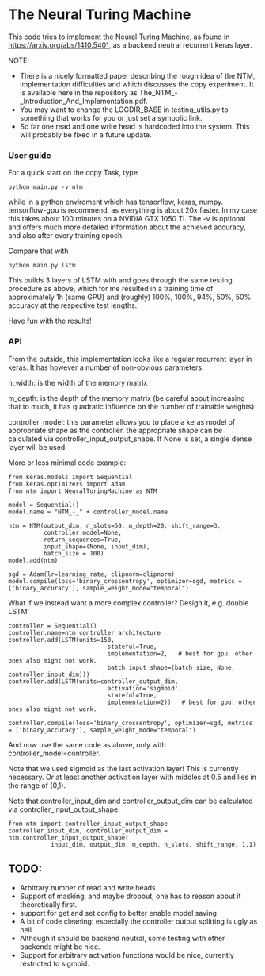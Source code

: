 # The Neural Turing Machine

This code tries to implement the Neural Turing Machine, as found in 
https://arxiv.org/abs/1410.5401, as a backend neutral recurrent keras layer.

NOTE:
* There is a nicely formatted paper describing the rough idea of the NTM, implementation difficulties and which discusses the
  copy experiment. It is available here in the repository as The_NTM_-_Introduction_And_Implementation.pdf. 
* You may want to change the LOGDIR_BASE in testing_utils.py to something that works for you or just set a symbolic
  link.
* So far one read and one write head is hardcoded into the system. This will probably be fixed in a future update.


### User guide
For a quick start on the copy Task, type 

    python main.py -v ntm

while in a python enviroment which has tensorflow, keras, numpy. tensorflow-gpu is recommend, as everything is about 20x
faster. In my case this takes about 100 minutes on a NVIDIA GTX 1050 Ti.
The -v is optional and offers much more detailed information about the achieved accuracy, and also after every training
epoch.

Compare that with

    python main.py lstm

This builds 3 layers of LSTM with and goes through the same testing procedure
as above, which for me resulted in a training time of approximately 1h (same GPU) and 
(roughly) 100%, 100%, 94%, 50%, 50% accuracy at the respective test lengths. 

Have fun with the results!


### API
From the outside, this implementation looks like a regular recurrent layer in keras.
It has however a number of non-obvious parameters:

n_width: is the width of the memory matrix 

m_depth: is the depth of the memory matrix (be careful about increasing that to much, it has quadratic influence on the
number of trainable weights)

controller_model: this parameter allows you to place a keras model of appropriate shape as the controller. the
appropriate shape can be calculated via controller_input_output_shape. If None is set, a single dense layer will be
used. 

More or less minimal code example:

    from keras.models import Sequential
    from keras.optimizers import Adam
    from ntm import NeuralTuringMachine as NTM

    model = Sequential()
    model.name = "NTM_-_" + controller_model.name

    ntm = NTM(output_dim, n_slots=50, m_depth=20, shift_range=3,
              controller_model=None,
              return_sequences=True,
              input_shape=(None, input_dim), 
              batch_size = 100)
    model.add(ntm)

    sgd = Adam(lr=learning_rate, clipnorm=clipnorm)
    model.compile(loss='binary_crossentropy', optimizer=sgd, metrics = ['binary_accuracy'], sample_weight_mode="temporal")

What if we instead want a more complex controller? Design it, e.g. double LSTM:

    controller = Sequential()
    controller.name=ntm_controller_architecture
    controller.add(LSTM(units=150,
                                stateful=True,
                                implementation=2,   # best for gpu. other ones also might not work.
                                batch_input_shape=(batch_size, None, controller_input_dim)))
    controller.add(LSTM(units=controller_output_dim,
                                activation='sigmoid',
                                stateful=True,
                                implementation=2))   # best for gpu. other ones also might not work.

    controller.compile(loss='binary_crossentropy', optimizer=sgd, metrics = ['binary_accuracy'], sample_weight_mode="temporal")

And now use the same code as above, only with controller_model=controller.

Note that we used sigmoid as the last activation layer! This is currently necessary. Or at least another activation
layer with middles at 0.5 and lies in the range of (0,1).

Note that controller_input_dim and controller_output_dim can be calculated via controller_input_output_shape:

    from ntm import controller_input_output_shape
    controller_input_dim, controller_output_dim = ntm.controller_input_output_shape(
                input_dim, output_dim, m_depth, n_slots, shift_range, 1,1) 





## TODO:
* Arbitrary number of read and write heads
* Support of masking, and maybe dropout, one has to reason about it theoretically first.
* support for get and set config to better enable model saving
* A bit of code cleaning: especially the controller output splitting is ugly as hell.
* Although it should be backend neutral, some testing with other backends might be nice.
* Support for arbitrary activation functions would be nice, currently restricted to sigmoid.

